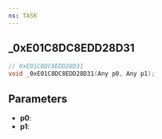 ```yaml
---
ns: TASK
---
```

## _0xE01C8DC8EDD28D31

```c
// 0xE01C8DC8EDD28D31
void _0xE01C8DC8EDD28D31(Any p0, Any p1);
```

## Parameters
* **p0**:
* **p1**:
